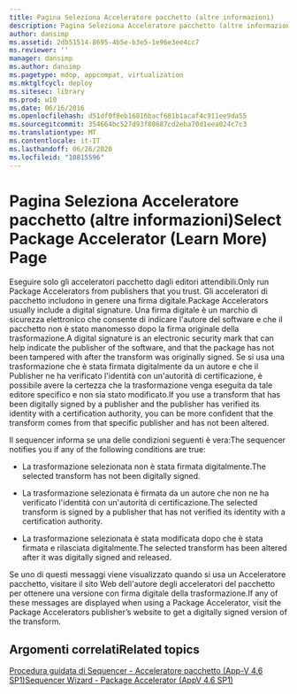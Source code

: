 ```yaml
---
title: Pagina Seleziona Acceleratore pacchetto (altre informazioni)
description: Pagina Seleziona Acceleratore pacchetto (altre informazioni)
author: dansimp
ms.assetid: 2db51514-8695-4b5e-b3e5-1e96e3ee4cc7
ms.reviewer: ''
manager: dansimp
ms.author: dansimp
ms.pagetype: mdop, appcompat, virtualization
ms.mktglfcycl: deploy
ms.sitesec: library
ms.prod: w10
ms.date: 06/16/2016
ms.openlocfilehash: d51df0f8eb16816bacf681b1acaf4c911ee9da55
ms.sourcegitcommit: 354664bc527d93f80687cd2eba70d1eea024c7c3
ms.translationtype: MT
ms.contentlocale: it-IT
ms.lasthandoff: 06/26/2020
ms.locfileid: "10815596"
---
```

# <span data-ttu-id="0acb4-103">Pagina Seleziona Acceleratore pacchetto (altre informazioni)</span><span class="sxs-lookup"><span data-stu-id="0acb4-103">Select Package Accelerator (Learn More) Page</span></span>


<span data-ttu-id="0acb4-104">Eseguire solo gli acceleratori pacchetto dagli editori attendibili.</span><span class="sxs-lookup"><span data-stu-id="0acb4-104">Only run Package Accelerators from publishers that you trust.</span></span> <span data-ttu-id="0acb4-105">Gli acceleratori di pacchetto includono in genere una firma digitale.</span><span class="sxs-lookup"><span data-stu-id="0acb4-105">Package Accelerators usually include a digital signature.</span></span> <span data-ttu-id="0acb4-106">Una firma digitale è un marchio di sicurezza elettronico che consente di indicare l'autore del software e che il pacchetto non è stato manomesso dopo la firma originale della trasformazione.</span><span class="sxs-lookup"><span data-stu-id="0acb4-106">A digital signature is an electronic security mark that can help indicate the publisher of the software, and that the package has not been tampered with after the transform was originally signed.</span></span> <span data-ttu-id="0acb4-107">Se si usa una trasformazione che è stata firmata digitalmente da un autore e che il Publisher ne ha verificato l'identità con un'autorità di certificazione, è possibile avere la certezza che la trasformazione venga eseguita da tale editore specifico e non sia stato modificato.</span><span class="sxs-lookup"><span data-stu-id="0acb4-107">If you use a transform that has been digitally signed by a publisher and the publisher has verified its identity with a certification authority, you can be more confident that the transform comes from that specific publisher and has not been altered.</span></span>

<span data-ttu-id="0acb4-108">Il sequencer informa se una delle condizioni seguenti è vera:</span><span class="sxs-lookup"><span data-stu-id="0acb4-108">The sequencer notifies you if any of the following conditions are true:</span></span>

-   <span data-ttu-id="0acb4-109">La trasformazione selezionata non è stata firmata digitalmente.</span><span class="sxs-lookup"><span data-stu-id="0acb4-109">The selected transform has not been digitally signed.</span></span>

-   <span data-ttu-id="0acb4-110">La trasformazione selezionata è firmata da un autore che non ne ha verificato l'identità con un'autorità di certificazione.</span><span class="sxs-lookup"><span data-stu-id="0acb4-110">The selected transform is signed by a publisher that has not verified its identity with a certification authority.</span></span>

-   <span data-ttu-id="0acb4-111">La trasformazione selezionata è stata modificata dopo che è stata firmata e rilasciata digitalmente.</span><span class="sxs-lookup"><span data-stu-id="0acb4-111">The selected transform has been altered after it was digitally signed and released.</span></span>

<span data-ttu-id="0acb4-112">Se uno di questi messaggi viene visualizzato quando si usa un Acceleratore pacchetto, visitare il sito Web dell'autore degli acceleratori del pacchetto per ottenere una versione con firma digitale della trasformazione.</span><span class="sxs-lookup"><span data-stu-id="0acb4-112">If any of these messages are displayed when using a Package Accelerator, visit the Package Accelerators publisher’s website to get a digitally signed version of the transform.</span></span>

## <span data-ttu-id="0acb4-113">Argomenti correlati</span><span class="sxs-lookup"><span data-stu-id="0acb4-113">Related topics</span></span>


[<span data-ttu-id="0acb4-114">Procedura guidata di Sequencer - Acceleratore pacchetto (App-V 4.6 SP1)</span><span class="sxs-lookup"><span data-stu-id="0acb4-114">Sequencer Wizard - Package Accelerator (AppV 4.6 SP1)</span></span>](sequencer-wizard---package-accelerator--appv-46-sp1-.md)

 

 





